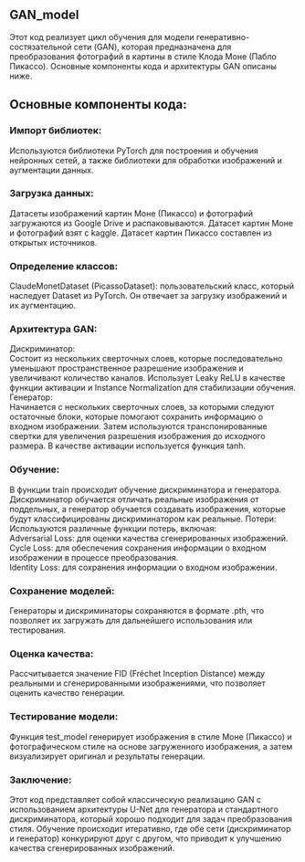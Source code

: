 ## GAN_model

Этот код реализует цикл обучения для модели генеративно-состязательной сети (GAN), которая предназначена для преобразования фотографий в картины в стиле Клода Моне (Пабло Пикассо). Основные компоненты кода и архитектуры GAN описаны ниже.

## Основные компоненты кода:

### Импорт библиотек:
Используются библиотеки PyTorch для построения и обучения нейронных сетей, а также библиотеки для обработки изображений и аугментации данных.

### Загрузка данных:
Датасеты изображений картин Моне (Пикассо) и фотографий загружаются из Google Drive и распаковываются. Датасет картин Моне и фотографий взят с kaggle. Датасет картин Пикассо составлен из открытых источников.

### Определение классов:
ClaudeMonetDataset (PicassoDataset): пользовательский класс, который наследует Dataset из PyTorch. Он отвечает за загрузку изображений и их аугментацию.

### Архитектура GAN:
Дискриминатор:  
Состоит из нескольких сверточных слоев, которые последовательно уменьшают пространственное разрешение изображения и увеличивают количество каналов. Использует Leaky ReLU в качестве функции активации и Instance Normalization для стабилизации обучения.  
Генератор:  
Начинается с нескольких сверточных слоев, за которыми следуют остаточные блоки, которые помогают сохранить информацию о входном изображении. Затем используются транспонированные свертки для увеличения разрешения изображения до исходного размера. В качестве активации используется функция tanh.

### Обучение:
В функции train происходит обучение дискриминатора и генератора. Дискриминатор обучается отличать реальные изображения от поддельных, а генератор обучается создавать изображения, которые будут классифицированы дискриминатором как реальные.
Потери:  
Используются различные функции потерь, включая:  
Adversarial Loss: для оценки качества сгенерированных изображений.  
Cycle Loss: для обеспечения сохранения информации о входном изображении в процессе преобразования.  
Identity Loss: для сохранения информации о входном изображении.  

### Сохранение моделей:
Генераторы и дискриминаторы сохраняются в формате .pth, что позволяет их загружать для дальнейшего использования или тестирования.

### Оценка качества:
Рассчитывается значение FID (Fréchet Inception Distance) между реальными и сгенерированными изображениями, что позволяет оценить качество генерации.

### Тестирование модели:
Функция test_model генерирует изображения в стиле Моне (Пикассо) и фотографическом стиле на основе загруженного изображения, а затем визуализирует оригинал и результаты генерации.

### Заключение:
Этот код представляет собой классическую реализацию GAN с использованием архитектуры U-Net для генератора и стандартного дискриминатора, который хорошо подходит для задач преобразования стиля. Обучение происходит итеративно, где обе сети (дискриминатор и генератор) конкурируют друг с другом, что приводит к улучшению качества сгенерированных изображений.

